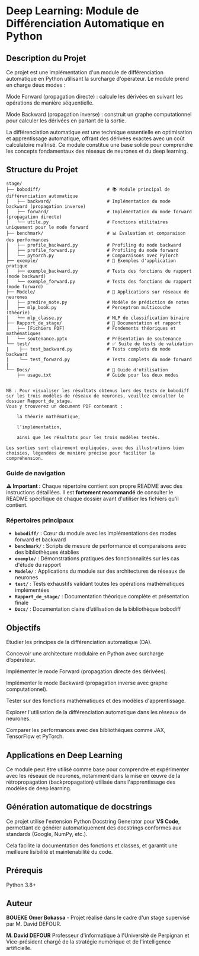 # Deep Learning: Module de Différenciation Automatique en Python

## Description du Projet

Ce projet est une implémentation d'un module de différenciation automatique en Python utilisant la surcharge d'opérateur. Le module prend en charge deux modes :

Mode Forward (propagation directe) : calcule les dérivées en suivant les opérations de manière séquentielle.

Mode Backward (propagation inverse) : construit un graphe computationnel pour calculer les dérivées en partant de la sortie.

La différenciation automatique est une technique essentielle en optimisation et apprentissage automatique, offrant des dérivées exactes avec un coût calculatoire maîtrisé. Ce module constitue une base solide pour comprendre les concepts fondamentaux des réseaux de neurones et du deep learning.

## Structure du Projet

```
stage/
├── bobodiff/                         # 📚 Module principal de différenciation automatique
│   ├── backward/                     # Implémentation du mode backward (propagation inverse)
│   ├── forward/                      # Implémentation du mode forward (propagation directe)
│   └── utile.py                      # Fonctions utilitaires uniquement pour le mode forward
├── benchmark/                        # 📊 Évaluation et comparaison des performances
│   ├── profile_backward.py           # Profiling du mode backward
│   ├── profile_forward.py            # Profiling du mode forward
│   └── pytorch.py                    # Comparaisons avec PyTorch
├── exemple/                          # 🧪 Exemples d'application pratique
│   ├── exemple_backward.py           # Tests des fonctions du rapport (mode backward)
│   └── exemple_forward.py            # Tests des fonctions du rapport (mode forward)
├── Modele/                           # 🧠 Applications sur réseaux de neurones
│   ├── predire_note.py               # Modèle de prédiction de notes
│   ├── mlp_book.py                   # Perceptron multicouche (théorie)
│   └── mlp_classe.py                 # MLP de classification binaire
├── Rapport_de_stage/                 # 📄 Documentation et rapport
│   ├── [Fichiers PDF]                # Fondements théoriques et mathématiques
│   └── soutenance.pptx               # Présentation de soutenance
└── test/                             # ✅ Suite de tests de validation
|    ├── test_backward.py             # Tests complets du mode backward
|    └── test_forward.py              # Tests complets du mode forward
|
└── Docs/                             # 🐍 Guide d'utilisation
    ├── usage.txt                     # Guide pour les deux modes 


NB : Pour visualiser les résultats obtenus lors des tests de bobodiff sur les trois modèles de réseaux de neurones, veuillez consulter le dossier Rapport_de_stage.
Vous y trouverez un document PDF contenant :

    la théorie mathématique,

    l’implémentation,

    ainsi que les résultats pour les trois modèles testés.

Les sorties sont clairement expliquées, avec des illustrations bien choisies, légendées de manière précise pour faciliter la compréhension.

```

###  Guide de navigation

**⚠️ Important :** Chaque répertoire contient son propre README avec des instructions détaillées. Il est **fortement recommandé** de consulter le README spécifique de chaque dossier avant d'utiliser les fichiers qu'il contient.

### Répertoires principaux

- **`bobodiff/`** : Cœur du module avec les implémentations des modes forward et backward
- **`benchmark/`** : Scripts de mesure de performance et comparaisons avec des bibliothèques établies
- **`exemple/`** : Démonstrations pratiques des fonctionnalités sur les cas d'étude du rapport
- **`Modele/`** : Applications du module sur des architectures de réseaux de neurones
- **`test/`** : Tests exhaustifs validant toutes les opérations mathématiques implémentées
- **`Rapport_de_stage/`** : Documentation théorique complète et présentation finale
- **`Docs/`** : Documentation claire d’utilisation de la bibliothèque bobodiff



## Objectifs

Étudier les principes de la différenciation automatique (DA).

Concevoir une architecture modulaire en Python avec surcharge d’opérateur.

Implémenter le mode Forward (propagation directe des dérivées).

Implémenter le mode Backward (propagation inverse avec graphe computationnel).

Tester sur des fonctions mathématiques et des modèles d'apprentissage.

Explorer l'utilisation de la différenciation automatique dans les réseaux de neurones.

Comparer les performances avec des bibliothèques comme JAX, TensorFlow et PyTorch.

## Applications en Deep Learning

Ce module peut être utilisé comme base pour comprendre et expérimenter avec les réseaux de neurones, notamment dans la mise en œuvre de la rétropropagation (backpropagation) utilisée dans l'apprentissage des modèles de deep learning.

## Génération automatique de docstrings

Ce projet utilise l'extension Python Docstring Generator pour **VS Code**, permettant de générer automatiquement des docstrings conformes aux standards (Google, NumPy, etc.).

Cela facilite la documentation des fonctions et classes, et garantit une meilleure lisibilité et maintenabilité du code.

## Prérequis

Python 3.8+

## Auteur

**BOUEKE Omer Bokassa** - Projet réalisé dans le cadre d'un stage supervisé par M. David DEFOUR.

**M. David DEFOUR**
Professeur d'informatique à l'Université de Perpignan et Vice-président chargé de la stratégie numérique et de l'intelligence artificielle.

